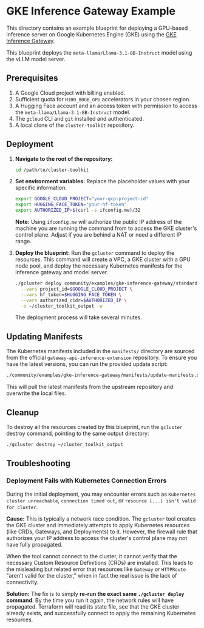 # GKE Inference Gateway Example

This directory contains an example blueprint for deploying a GPU-based inference server on Google Kubernetes Engine (GKE) using the [GKE Inference Gateway](https://cloud.google.com/kubernetes-engine/docs/how-to/serve-llms-with-inference-gateway).

This blueprint deploys the `meta-llama/Llama-3.1-8B-Instruct` model using the vLLM model server.

## Prerequisites

1.  A Google Cloud project with billing enabled.
2.  Sufficient quota for `H100_80GB_GPU` accelerators in your chosen region.
3.  A Hugging Face account and an access token with permission to access the `meta-llama/Llama-3.1-8B-Instruct` model.
4.  The `gcloud` CLI and `git` installed and authenticated.
5.  A local clone of the `cluster-toolkit` repository.

## Deployment

1.  **Navigate to the root of the repository:**
    ```sh
    cd /path/to/cluster-toolkit
    ```

2.  **Set environment variables:**
    Replace the placeholder values with your specific information.
    ```sh
    export GOOGLE_CLOUD_PROJECT="your-gcp-project-id"
    export HUGGING_FACE_TOKEN="your-hf-token"
    export AUTHORIZED_IP=$(curl -s ifconfig.me)/32
    ```
    **Note:** Using `ifconfig.me` will authorize the public IP address of the machine you are running the command from to access the GKE cluster's control plane. Adjust if you are behind a NAT or need a different IP range.

3.  **Deploy the blueprint:**
    Run the `gcluster` command to deploy the resources. This command will create a VPC, a GKE cluster with a GPU node pool, and deploy the necessary Kubernetes manifests for the inference gateway and model server.
    ```sh
    ./gcluster deploy community/examples/gke-inference-gateway/standard_cluster/gke-inference-gateway.yaml \
      --vars project_id=$GOOGLE_CLOUD_PROJECT \
      --vars hf_token=$HUGGING_FACE_TOKEN \
      --vars authorized_cidr=$AUTHORIZED_IP \
      -o ~/cluster_toolkit_output -w
    ```
    The deployment process will take several minutes.

## Updating Manifests

The Kubernetes manifests included in the `manifests/` directory are sourced from the official `gateway-api-inference-extension` repository. To ensure you have the latest versions, you can run the provided update script:

```sh
./community/examples/gke-inference-gateway/manifests/update-manifests.sh
```
This will pull the latest manifests from the upstream repository and overwrite the local files.

## Cleanup

To destroy all the resources created by this blueprint, run the `gcluster` destroy command, pointing to the same output directory:

```sh
./gcluster destroy ~/cluster_toolkit_output
```

## Troubleshooting

### Deployment Fails with Kubernetes Connection Errors

During the initial deployment, you may encounter errors such as `Kubernetes cluster unreachable`, `connection timed out`, or `resource [...] isn't valid for cluster`.

**Cause:** This is typically a network race condition. The `gcluster` tool creates the GKE cluster and immediately attempts to apply Kubernetes resources (like CRDs, Gateways, and Deployments) to it. However, the firewall rule that authorizes your IP address to access the cluster's control plane may not have fully propagated.

When the tool cannot connect to the cluster, it cannot verify that the necessary Custom Resource Definitions (CRDs) are installed. This leads to the misleading but related error that resources like `Gateway` or `HTTPRoute` "aren't valid for the cluster," when in fact the real issue is the lack of connectivity.

**Solution:** The fix is to simply **re-run the exact same `./gcluster deploy` command**. By the time you run it again, the network rules will have propagated. Terraform will read its state file, see that the GKE cluster already exists, and successfully connect to apply the remaining Kubernetes resources.
